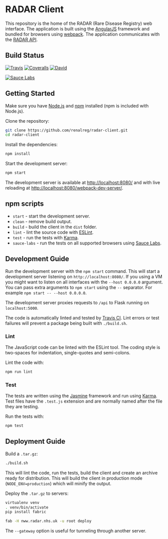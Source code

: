 # RADAR Client

This repository is the home of the RADAR (Rare Disease Registry) web interface.
The application is built using the [AngularJS](https://angularjs.org/) framework and bundled for browsers using [webpack](https://webpack.github.io/).
The application communicates with the [RADAR API](https://github.com/renalreg/radar).

## Build Status

[![Travis](https://img.shields.io/travis/renalreg/radar-client/master.svg)](https://travis-ci.org/renalreg/radar-client) [![Coveralls](https://img.shields.io/coveralls/renalreg/radar-client.svg)](https://coveralls.io/github/renalreg/radar-client) [![David](https://img.shields.io/david/dev/renalreg/radar-client.svg)](https://david-dm.org/renalreg/radar-client?type=dev)

[![Sauce Labs](https://saucelabs.com/browser-matrix/radar.svg)](https://saucelabs.com/u/radar)

## Getting Started

Make sure you have [Node.js](https://nodejs.org/) and [npm](https://www.npmjs.com/) installed (npm is included with Node.js).

Clone the repository:

```sh
git clone https://github.com/renalreg/radar-client.git
cd radar-client
```

Install the dependencies:

```sh
npm install
```

Start the development server:

```sh
npm start
```

The development server is available at [http://localhost:8080/](http://localhost:8080/) and with live reloading at [http://localhost:8080/webpack-dev-server/](http://localhost:8080/webpack-dev-server/).

## npm scripts

* `start` - start the development server.
* `clean` - remove build output.
* `build` - build the client in the `dist` folder.
* `lint` - lint the source code with [ESLint](http://eslint.org/).
* `test` - run the tests with [Karma](https://karma-runner.github.io/).
* `sauce-labs` - run the tests on all supported browsers using [Sauce Labs](https://saucelabs.com/).

## Development Guide

Run the development server with the `npm start` command.
This will start a development server listening on `http://localhost:8080/`.
If you using a VM you might want to listen on all interfaces with the `--host 0.0.0.0` argument.
You can pass extra arguments to `npm start` using the `--` separator.
For example `npm start -- --host 0.0.0.0`.

The development server proxies requests to `/api` to Flask running on `localhost:5000`.

The code is automatically linted and tested by [Travis CI](https://travis-ci.org/).
Lint errors or test failures will prevent a package being built with `./build.sh`.

### Lint

The JavaScript code can be linted with the ESLint tool.
The coding style is two-spaces for indentation, single-quotes and semi-colons.

Lint the code with:

```sh
npm run lint
```

### Test

The tests are written using the [Jasmine](http://jasmine.github.io/) framework and run using [Karma](https://karma-runner.github.io/).
Test files have the `.test.js` extension and are normally named after the file they are testing.

Run the tests with:

```sh
npm test
```

## Deployment Guide

Build a `.tar.gz`:

```sh
./build.sh
```

This will lint the code, run the tests, build the client and create an archive ready for distribution. This will build the client in production mode (`NODE_ENV=production`) which will minify the output.

Deploy the `.tar.gz` to servers:

```sh
virtualenv venv
. venv/bin/activate
pip install fabric

fab -H nww.radar.nhs.uk -u root deploy
```

The `--gateway` option is useful for tunneling through another server.
